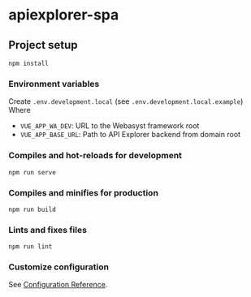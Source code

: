 # apiexplorer-spa

## Project setup
```
npm install
```

### Environment variables
Create `.env.development.local` (see `.env.development.local.example`) 
Where
- `VUE_APP_WA_DEV`: URL to the Webasyst framework root
- `VUE_APP_BASE_URL`: Path to API Explorer backend from domain root

### Compiles and hot-reloads for development
```
npm run serve
```

### Compiles and minifies for production
```
npm run build
```

### Lints and fixes files
```
npm run lint
```

### Customize configuration
See [Configuration Reference](https://cli.vuejs.org/config/).
